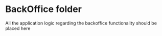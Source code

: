 # BackOffice folder

All the application logic regarding the backoffice functionality should be placed here
